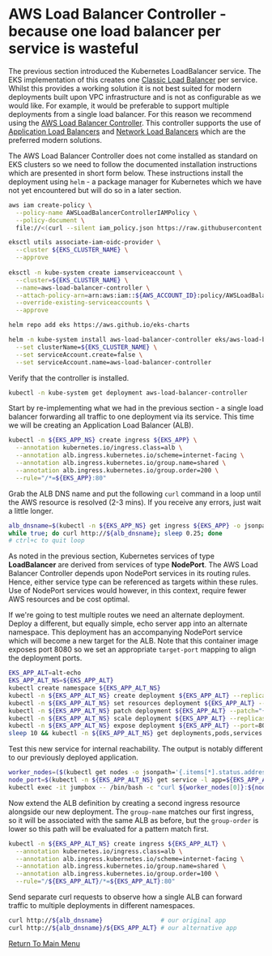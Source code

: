 # AWS Load Balancer Controller - because one load balancer per service is wasteful

The previous section introduced the Kubernetes LoadBalancer service.
The EKS implementation of this creates one [Classic Load Balancer](https://aws.amazon.com/elasticloadbalancing/classic-load-balancer/) per service.
Whilst this provides a working solution it is not best suited for modern deployments built upon VPC infrastructure and is not as configurable as we would like.
For example, it would be preferable to support multiple deployments from a single load balancer.
For this reason we recommend using the [AWS Load Balancer Controller](https://docs.aws.amazon.com/eks/latest/userguide/aws-load-balancer-controller.html).
This controller supports the use of [Application Load Balancers](https://aws.amazon.com/elasticloadbalancing/application-load-balancer/) and [Network Load Balancers](https://aws.amazon.com/elasticloadbalancing/network-load-balancer/) which are the preferred modern solutions.

The AWS Load Balancer Controller does not come installed as standard on EKS clusters so we need to follow the documented installation instructions which are presented in short form below.
These instructions install the deployment using `helm` - a package manager for Kubernetes which we have not yet encountered but will do so in a later section.
```bash
aws iam create-policy \
  --policy-name AWSLoadBalancerControllerIAMPolicy \
  --policy-document \
  file://<(curl --silent iam_policy.json https://raw.githubusercontent.com/kubernetes-sigs/aws-load-balancer-controller/v2.2.0/docs/install/iam_policy.json)

eksctl utils associate-iam-oidc-provider \
  --cluster ${EKS_CLUSTER_NAME} \
  --approve
  
eksctl -n kube-system create iamserviceaccount \
  --cluster=${EKS_CLUSTER_NAME} \
  --name=aws-load-balancer-controller \
  --attach-policy-arn=arn:aws:iam::${AWS_ACCOUNT_ID}:policy/AWSLoadBalancerControllerIAMPolicy \
  --override-existing-serviceaccounts \
  --approve

helm repo add eks https://aws.github.io/eks-charts

helm -n kube-system install aws-load-balancer-controller eks/aws-load-balancer-controller \
  --set clusterName=${EKS_CLUSTER_NAME} \
  --set serviceAccount.create=false \
  --set serviceAccount.name=aws-load-balancer-controller
```

Verify that the controller is installed.
```bash
kubectl -n kube-system get deployment aws-load-balancer-controller
```

Start by re-implementing what we had in the previous section - a single load balancer forwarding all traffic to one deployment via its service.
This time we will be creating an Application Load Balancer (ALB).
```bash
kubectl -n ${EKS_APP_NS} create ingress ${EKS_APP} \
  --annotation kubernetes.io/ingress.class=alb \
  --annotation alb.ingress.kubernetes.io/scheme=internet-facing \
  --annotation alb.ingress.kubernetes.io/group.name=shared \
  --annotation alb.ingress.kubernetes.io/group.order=200 \
  --rule="/*=${EKS_APP}:80"
```

Grab the ALB DNS name and put the following `curl` command in a loop until the AWS resource is resolved (2-3 mins).
If you receive any errors, just wait a little longer.
```bash
alb_dnsname=$(kubectl -n ${EKS_APP_NS} get ingress ${EKS_APP} -o jsonpath='{.status.loadBalancer.ingress[0].hostname}')
while true; do curl http://${alb_dnsname}; sleep 0.25; done
# ctrl+c to quit loop
```

As noted in the previous section, Kubernetes services of type **LoadBalancer** are derived from services of type **NodePort**.
The AWS Load Balancer Controller depends upon NodePort services in its routing rules.
Hence, either service type can be referenced as targets within these rules.
Use of NodePort services would however, in this context, require fewer AWS resources and be cost optimal.

If we're going to test multiple routes we need an alternate deployment.
Deploy a different, but equally simple, echo server app into an alternate namespace.
This deployment has an accompanying NodePort service which will become a new target for the ALB.
Note that this container image exposes port 8080 so we set an appropriate `target-port` mapping to align the deployment ports.
```bash
EKS_APP_ALT=alt-echo
EKS_APP_ALT_NS=${EKS_APP_ALT}
kubectl create namespace ${EKS_APP_ALT_NS}
kubectl -n ${EKS_APP_ALT_NS} create deployment ${EKS_APP_ALT} --replicas 0 --image gcr.io/google_containers/echoserver:1.10 # begin with zero replicas
kubectl -n ${EKS_APP_ALT_NS} set resources deployment ${EKS_APP_ALT} --requests=cpu=200m,memory=200Mi                       # right-size the pods
kubectl -n ${EKS_APP_ALT_NS} patch deployment ${EKS_APP_ALT} --patch="{\"spec\":{\"template\":{\"spec\":{\"containers\":[{\"name\":\"${EKS_APP_ALT}\",\"imagePullPolicy\":\"Always\"}]}}}}"
kubectl -n ${EKS_APP_ALT_NS} scale deployment ${EKS_APP_ALT} --replicas 1
kubectl -n ${EKS_APP_ALT_NS} expose deployment ${EKS_APP_ALT} --port=80 --target-port=8080 --type=NodePort                  # echoserver uses port 8080 internally
sleep 10 && kubectl -n ${EKS_APP_ALT_NS} get deployments,pods,services -o wide
```

Test this new service for internal reachability.
The output is notably different to our previously deployed application.
```bash
worker_nodes=($(kubectl get nodes -o jsonpath='{.items[*].status.addresses[?(@.type=="InternalIP")].address}'))
node_port=$(kubectl -n ${EKS_APP_ALT_NS} get service -l app=${EKS_APP_ALT} -o jsonpath='{.items[0].spec.ports[0].nodePort}')
kubectl exec -it jumpbox -- /bin/bash -c "curl ${worker_nodes[0]}:${node_port}"
```

Now extend the ALB definition by creating a second ingress resource alongside our new deployment.
The `group-name` matches our first ingress, so it will be associated with the same ALB as before, but the `group-order` is lower so this path will be evaluated for a pattern match first.
```bash
kubectl -n ${EKS_APP_ALT_NS} create ingress ${EKS_APP_ALT} \
  --annotation kubernetes.io/ingress.class=alb \
  --annotation alb.ingress.kubernetes.io/scheme=internet-facing \
  --annotation alb.ingress.kubernetes.io/group.name=shared \
  --annotation alb.ingress.kubernetes.io/group.order=100 \
  --rule="/${EKS_APP_ALT}/*=${EKS_APP_ALT}:80"
```

Send separate curl requests to observe how a single ALB can forward traffic to multiple deployments in different namespaces.
```bash
curl http://${alb_dnsname}                # our original app
curl http://${alb_dnsname}/${EKS_APP_ALT} # our alternative app
```

[Return To Main Menu](/README.md)
